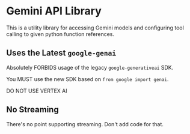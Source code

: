 # Gemini API Library

This is a utility library for accessing Gemini models and configuring tool calling to given
python function references.

## Uses the Latest `google-genai`

Absolutely FORBIDS usage of the legacy `google-generativeai` SDK.

You MUST use the new SDK based on `from google import genai`.

DO NOT USE VERTEX AI

## No Streaming

There's no point supporting streaming. Don't add code for that.

